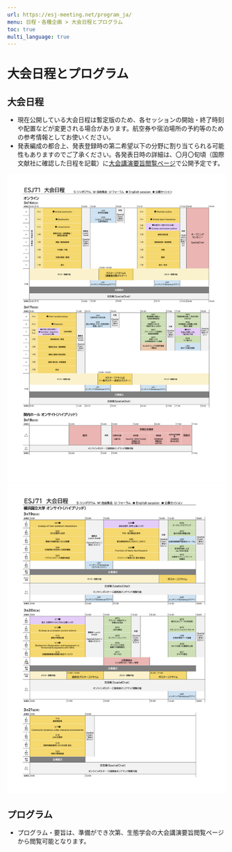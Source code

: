 ```yaml
---
url: https://esj-meeting.net/program_ja/
menu: 日程・各種企画 > 大会日程とプログラム
toc: true
multi_language: true
---
```


# 大会日程とプログラム

## 大会日程

<!---以下の二点は、html作成時に赤字にした方が良い--->
- 現在公開している大会日程は暫定版のため、各セッションの開始・終了時刻や配置などが変更される場合があります。航空券や宿泊場所の予約等のための参考情報としてお使いください。
- 発表編成の都合上、発表登録時の第二希望以下の分野に割り当てられる可能性もありますのでご了承ください。各発表日時の詳細は、〇月〇旬頃（国際文献社に確認した日程を記載）に[大会講演要旨閲覧ページ](https://esj.ne.jp/meeting/abst/index.html)で公開予定です。

<!---現状、ESJ71の日程画像を試験的に入れている。レビュー時に差し替え--->
![大会日程（暫定）1](../media/timetable_20240112_ja_p1.png)
![大会日程（暫定）2](../media/timetable_20240112_ja_p2.png)

## プログラム

- プログラム・要旨は、準備ができ次第、生態学会の大会講演要旨閲覧ページから閲覧可能となります。
